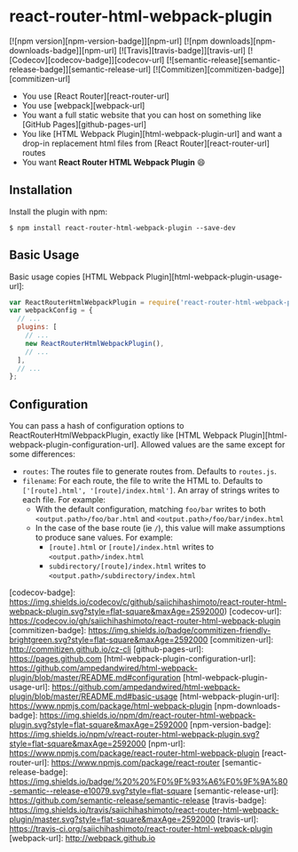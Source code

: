 # react-router-html-webpack-plugin

[![npm version][npm-version-badge]][npm-url]
[![npm downloads][npm-downloads-badge]][npm-url]
[![Travis][travis-badge]][travis-url]
[![Codecov][codecov-badge]][codecov-url]
[![semantic-release][semantic-release-badge]][semantic-release-url]
[![Commitizen][commitizen-badge]][commitizen-url]

- You use [React Router][react-router-url]
- You use [webpack][webpack-url]
- You want a full static website that you can host on something like [GitHub Pages][github-pages-url]
- You like [HTML Webpack Plugin][html-webpack-plugin-url] and want a drop-in replacement html files from [React Router][react-router-url] routes
- You want **React Router HTML Webpack Plugin** :smile:

## Installation

Install the plugin with npm:
```shell
$ npm install react-router-html-webpack-plugin --save-dev
```

## Basic Usage

Basic usage copies [HTML Webpack Plugin][html-webpack-plugin-usage-url]:

```javascript
var ReactRouterHtmlWebpackPlugin = require('react-router-html-webpack-plugin');
var webpackConfig = {
  // ...
  plugins: [
    // ...
    new ReactRouterHtmlWebpackPlugin(),
    // ...
  ],
  // ...
};
```

## Configuration

You can pass a hash of configuration options to ReactRouterHtmlWebpackPlugin, exactly like [HTML Webpack Plugin][html-webpack-plugin-configuration-url]. Allowed values are the same except for some differences:

- `routes`: The routes file to generate routes from. Defaults to `routes.js`.
- `filename`: For each route, the file to write the HTML to. Defaults to `['[route].html', '[route]/index.html']`. An array of strings writes to each file. For example:
    - With the default configuration, matching `foo/bar` writes to both `<output.path>/foo/bar.html` and `<output.path>/foo/bar/index.html`
  - In the case of the base route (ie `/`), this value will make assumptions to produce sane values. For example:
    - `[route].html` or `[route]/index.html` writes to `<output.path>/index.html`
    - `subdirectory/[route]/index.html` writes to `<output.path>/subdirectory/index.html`

[codecov-badge]: https://img.shields.io/codecov/c/github/saiichihashimoto/react-router-html-webpack-plugin.svg?style=flat-square&maxAge=2592000)
[codecov-url]: https://codecov.io/gh/saiichihashimoto/react-router-html-webpack-plugin
[commitizen-badge]: https://img.shields.io/badge/commitizen-friendly-brightgreen.svg?style=flat-square&maxAge=2592000
[commitizen-url]: http://commitizen.github.io/cz-cli
[github-pages-url]: https://pages.github.com
[html-webpack-plugin-configuration-url]: https://github.com/ampedandwired/html-webpack-plugin/blob/master/README.md#configuration
[html-webpack-plugin-usage-url]: https://github.com/ampedandwired/html-webpack-plugin/blob/master/README.md#basic-usage
[html-webpack-plugin-url]: https://www.npmjs.com/package/html-webpack-plugin
[npm-downloads-badge]: https://img.shields.io/npm/dm/react-router-html-webpack-plugin.svg?style=flat-square&maxAge=2592000
[npm-version-badge]: https://img.shields.io/npm/v/react-router-html-webpack-plugin.svg?style=flat-square&maxAge=2592000
[npm-url]: https://www.npmjs.com/package/react-router-html-webpack-plugin
[react-router-url]: https://www.npmjs.com/package/react-router
[semantic-release-badge]: https://img.shields.io/badge/%20%20%F0%9F%93%A6%F0%9F%9A%80-semantic--release-e10079.svg?style=flat-square
[semantic-release-url]: https://github.com/semantic-release/semantic-release
[travis-badge]: https://img.shields.io/travis/saiichihashimoto/react-router-html-webpack-plugin/master.svg?style=flat-square&maxAge=2592000
[travis-url]: https://travis-ci.org/saiichihashimoto/react-router-html-webpack-plugin
[webpack-url]: http://webpack.github.io
